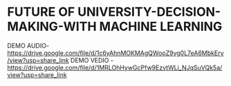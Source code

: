 # FUTURE OF UNIVERSITY-DECISION-MAKING-WITH MACHINE LEARNING
DEMO AUDIO-https://drive.google.com/file/d/1c6yAhnMOKMAgQWooZ9vg0L7eA6MbkEry/view?usp=share_link
DEMO VEDIO -https://drive.google.com/file/d/1MRLOhHywGcPfw9EzvtWLi_NJqSuVQk5a/view?usp=share_link
